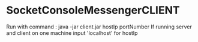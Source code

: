 # SocketConsoleMessengerCLIENT 
Run with command : java -jar client.jar hostIp portNumber
If running server and client on one machine input 'localhost' for hostIp
